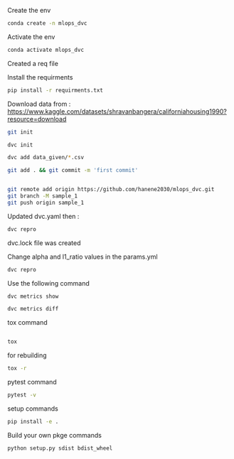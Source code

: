 
Create the env

```bash
conda create -n mlops_dvc
```
Activate the env

```bash
conda activate mlops_dvc
```
Created a req file

Install the requirments

```bash
pip install -r requirments.txt
```

Download data from : https://www.kaggle.com/datasets/shravanbangera/californiahousing1990?resource=download


```bash
git init

dvc init

dvc add data_given/*.csv

git add . && git commit -m 'first commit'


git remote add origin https://github.com/hanene2030/mlops_dvc.git
git branch -M sample_1
git push origin sample_1

```


Updated dvc.yaml then :

```bash
dvc repro
```

dvc.lock file was created


Change alpha and l1_ratio values in the params.yml 
```bash
dvc repro

```

Use the following command

```bash
dvc metrics show

```

```bash
dvc metrics diff

```

tox command 
```bash

tox
```

for rebuilding
```bash
tox -r
```

pytest command
```bash 
pytest -v
```

setup commands 

```bash 
pip install -e .
```


Build your own pkge commands 

```bash 
python setup.py sdist bdist_wheel
```


